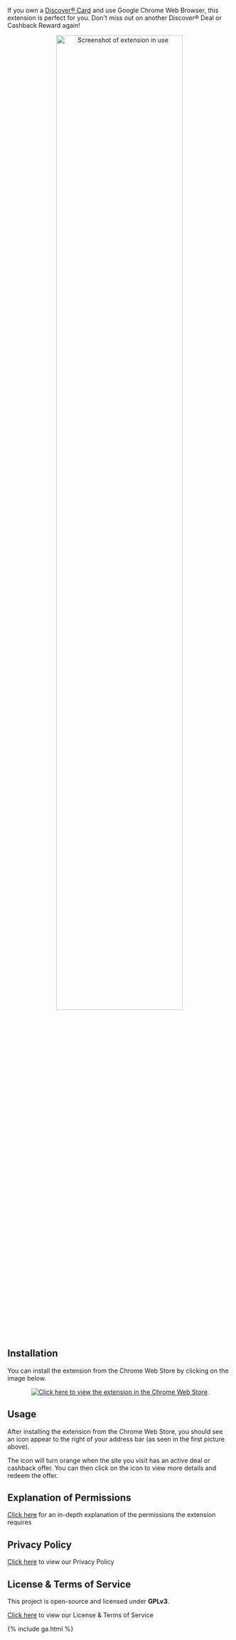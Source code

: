 <link rel="shortcut icon" type="image/x-icon" href="favicon.ico?">

If you own a [Discover® Card](https://www.discover.com/) and use Google Chrome Web Browser, this extension is perfect for you. Don't miss out on another Discover® Deal or Cashback Reward again!

<p align="center">
    <img src="img/screenshots/jcrew.jpg" width="75%" alt="Screenshot of extension in use" />
</p>

## Installation

You can install the extension from the Chrome Web Store by clicking on the image below.

<p align="center">
    <a href="https://chrome.google.com/webstore/detail/discover%C2%AE-deals-and-cashb/ndgeljpfnjlnmbgekhjkchhhgoiipnfi">
        <img src="img/promo/web-store-badge.png" alt="Click here to view the extension in the Chrome Web Store" />
    </a>
</p>

## Usage

After installing the extension from the Chrome Web Store, you should see an icon appear to the right of your address bar (as seen in the first picture above).

The icon will turn orange when the site you visit has an active deal or cashback offer. You can then click on the icon to view more details and redeem the offer.

## Explanation of Permissions

[Click here](permissions.md) for an in-depth explanation of the permissions the extension requires

## Privacy Policy

[Click here](privacy-policy.md) to view our Privacy Policy

## License & Terms of Service

This project is open-source and licensed under **GPLv3**.

[Click here](license-and-tos.md) to view our License & Terms of Service



<script type="application/ld+json">
{
    "@context": "http://schema.org",
    "@type": "ItemPage",
    "name": "Discover® Deals and Cashback Rewards Notifier",
    "alternateName": "Discover® Cashback Rewards",
    "breadcrumb": "Tejasvi Nareddy > Discover® Cashback Rewards",
    "description": "An open-source chrome extension that shows a notification when visiting sites that qualify for Discover® Deals or Cashback Rewards.",
    "url": "http://www.tejunareddy.com/discover-rewards-notifier/",
    "license": "https://github.com/nareddyt/discover-rewards-notifier/blob/master/LICENSE",
    "keywords": [
        "chrome extension",
        "discover card",
        "shopping",
        "discover deals",
        "cashback",
        "open source",
        "beginner friendly"
    ],
    "significantLinks": [
        "http://www.tejunareddy.com"
    ],
    "mainEntity": {
        "@context": "http://schema.org",
        "@type": "WebApplication",
        "applicationCategory": "Chrome Extension",
        "applicationSubCategory": "Shopping",
        "browserRequirements": "Requires Google Chrome",
        "countriesSupported": "us",
        "discussionUrl": "https://github.com/nareddyt/discover-rewards-notifier/issues",
        "downloadUrl": "https://github.com/nareddyt/discover-rewards-notifier/releases",
        "installUrl": "https://chrome.google.com/webstore/detail/discover%C2%AE-deals-and-cashb/ndgeljpfnjlnmbgekhjkchhhgoiipnfi",
        "name": "Discover® Deals and Cashback Rewards Notifier",
        "url": "http://www.tejunareddy.com/discover-rewards-notifier/",
        "author": {
            "@type": "Person",
            "alternateName": "Teju Nareddy",
            "birthDate": "1997-04-12",
            "email": "tejunareddy@gmail.com",
            "familyName": "Nareddy",
            "gender": "Male",
            "givenName": "Tejasvi",
            "image": "https://avatars2.githubusercontent.com/u/11142171?v=3&u=0f1186936d22a64c1be71af7a589603923307b82&s=400",
            "jobTitle": "Student, Software Engineer",
            "url": "http://www.tejunareddy.com",
            "sameAs": [
                "https://github.com/nareddyt",
                "http://www.linkedin.com/in/tejasvinareddyteju",
                "http://plus.google.com/+TejasviNareddyTeju"
            ]
        },
        "aggregateRating": {
            "@type": "AggregateRating",
            "ratingValue": "5.0",
            "reviewCount": "2",
            "url": "https://chrome.google.com/webstore/detail/discover%C2%AE-deals-and-cashb/ndgeljpfnjlnmbgekhjkchhhgoiipnfi/reviews"
        },
        "offers": {
            "price": "0.00",
            "priceCurrency": "USD",
            "url": "https://chrome.google.com/webstore/detail/discover%C2%AE-deals-and-cashb/ndgeljpfnjlnmbgekhjkchhhgoiipnfi"
        }
    }
}
</script>

{% include ga.html %}